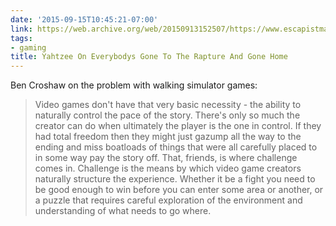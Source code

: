 ```yaml
---
date: '2015-09-15T10:45:21-07:00'
link: https://web.archive.org/web/20150913152507/https://www.escapistmagazine.com/articles/view/video-games/columns/extra-punctuation/14547-Yahtzee-On-Everybodys-Gone-To-The-Rapture-and-Gone-Home
tags:
- gaming
title: Yahtzee On Everybodys Gone To The Rapture And Gone Home
---
```


Ben Croshaw on the problem with walking simulator games:

>Video games don't have that very basic necessity - the ability to naturally control the pace of the story. There's only so much the creator can do when ultimately the player is the one in control. If they had total freedom then they might just gazump all the way to the ending and miss boatloads of things that were all carefully placed to in some way pay the story off. That, friends, is where challenge comes in. Challenge is the means by which video game creators naturally structure the experience. Whether it be a fight you need to be good enough to win before you can enter some area or another, or a puzzle that requires careful exploration of the environment and understanding of what needs to go where.
